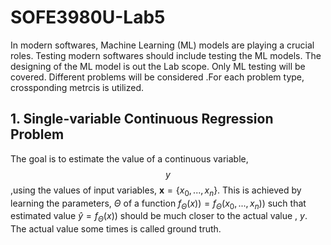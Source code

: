 # SOFE3980U-Lab5

In modern softwares, Machine Learning (ML) models are playing a crucial roles. Testing modern softwares should include testing the ML models. The designing of the ML model is out the Lab scope. Only ML testing will be covered. Different problems will be considered .For each problem type, crossponding metrcis is utilized.

## 1. Single-variable Continuous Regression Problem

The goal is to estimate the value of a continuous variable, $$y$$ ,using the values of input variables, $\mathbf{x}=\{x_{0},...,x_{n}\}$. This is achieved by learning the parameters, $\Theta$ of a function $f_{\Theta}(x))=f_{\Theta}(x_{0},...,x_{n}))$ such that estimated value $\hat{y}=f_{\Theta}(x))$ should be much closer to the actual value , $y$. The actual value some times is called ground truth.
